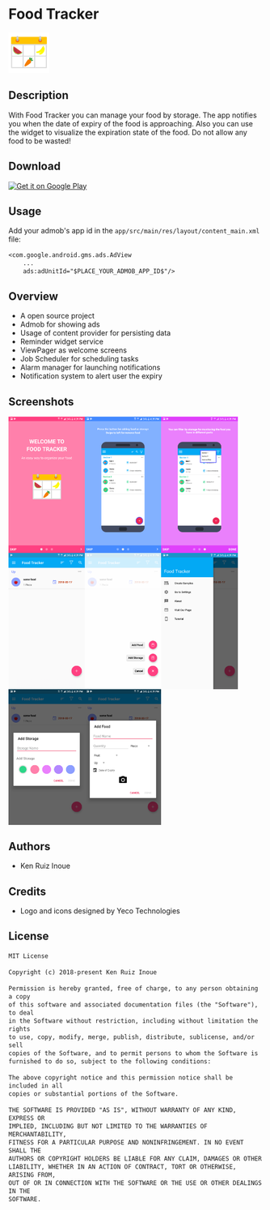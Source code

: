 # Food Tracker
<img alt="Logo" src="images/logo.png" width="80" />

Description
---
With Food Tracker you can manage your food by storage. The app notifies you when the date of expiry of the food is approaching. Also you can use the widget to visualize the expiration state of the food. Do not allow any food to be wasted!

Download
---
<a href="https://play.google.com/store/apps/details?id=papaya2">
<img alt="Get it on Google Play" src="https://play.google.com/intl/en_us/badges/images/apps/en-play-badge.png" height="50px"/></a>

Usage
---
Add your admob's app id in the `app/src/main/res/layout/content_main.xml` file:

    <com.google.android.gms.ads.AdView
        ...
        ads:adUnitId="$PLACE_YOUR_ADMOB_APP_ID$"/>

Overview
---
- A open source project
- Admob for showing ads
- Usage of content provider for persisting data
- Reminder widget service
- ViewPager as welcome screens
- Job Scheduler for scheduling tasks
- Alarm manager for launching notifications
- Notification system to alert user the expiry

Screenshots
---
<div style="display:flex;">
<img alt="App image" src="images/screenshot1.png" width="30%">
<img alt="App image" src="images/screenshot2.png" width="30%">
<img alt="App image" src="images/screenshot3.png" width="30%">
</div>

<div style="display:flex;">
<img alt="App image" src="images/screenshot4.png" width="30%">
<img alt="App image" src="images/screenshot5.png" width="30%">
<img alt="App image" src="images/screenshot6.png" width="30%">
</div>

<div style="display:flex;">
<img alt="App image" src="images/screenshot7.png" width="30%">
<img alt="App image" src="images/screenshot8.png" width="30%">
</div>

Authors
---
- Ken Ruiz Inoue

Credits
---
- Logo and icons designed by Yeco Technologies

License
-------
    MIT License

    Copyright (c) 2018-present Ken Ruiz Inoue

    Permission is hereby granted, free of charge, to any person obtaining a copy
    of this software and associated documentation files (the "Software"), to deal
    in the Software without restriction, including without limitation the rights
    to use, copy, modify, merge, publish, distribute, sublicense, and/or sell
    copies of the Software, and to permit persons to whom the Software is
    furnished to do so, subject to the following conditions:

    The above copyright notice and this permission notice shall be included in all
    copies or substantial portions of the Software.

    THE SOFTWARE IS PROVIDED "AS IS", WITHOUT WARRANTY OF ANY KIND, EXPRESS OR
    IMPLIED, INCLUDING BUT NOT LIMITED TO THE WARRANTIES OF MERCHANTABILITY,
    FITNESS FOR A PARTICULAR PURPOSE AND NONINFRINGEMENT. IN NO EVENT SHALL THE
    AUTHORS OR COPYRIGHT HOLDERS BE LIABLE FOR ANY CLAIM, DAMAGES OR OTHER
    LIABILITY, WHETHER IN AN ACTION OF CONTRACT, TORT OR OTHERWISE, ARISING FROM,
    OUT OF OR IN CONNECTION WITH THE SOFTWARE OR THE USE OR OTHER DEALINGS IN THE
    SOFTWARE.
